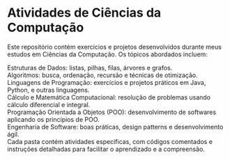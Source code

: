 <h1>Atividades de Ciências da Computação</h1>

Este repositório contém exercícios e projetos desenvolvidos durante meus estudos em Ciências da Computação. Os tópicos abordados incluem:

Estruturas de Dados: listas, pilhas, filas, árvores e grafos. <br>
Algoritmos: busca, ordenação, recursão e técnicas de otimização.<br>
Linguagens de Programação: exercícios e projetos práticos em Java, Python, e outras linguagens.<br>
Cálculo e Matemática Computacional: resolução de problemas usando cálculo diferencial e integral.<br>
Programação Orientada a Objetos (POO): desenvolvimento de softwares aplicando os princípios de POO. <br>
Engenharia de Software: boas práticas, design patterns e desenvolvimento ágil. <br>
Cada pasta contém atividades específicas, com códigos comentados e instruções detalhadas para facilitar o aprendizado e a compreensão.
